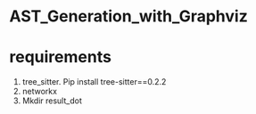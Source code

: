 # AST_Generation_with_Graphviz

# requirements

1. tree_sitter.   Pip install tree-sitter==0.2.2
2. networkx
3. Mkdir result_dot
